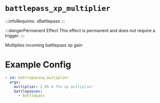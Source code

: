# `battlepass_xp_multiplier`
:::infoRequires:
xBattlepass
:::

:::dangerPermanent Effect
This effect is permanent and does not require a trigger.
:::

Multiplies incoming battlepass xp gain
# Example Config
```yaml
- id: battlepassxp_multiplier
  args:
    multiplier: 2.05 # The xp multiplier
    battlepasses:
      - battlepass
```
